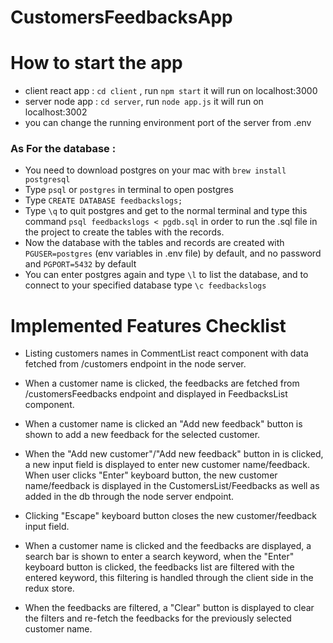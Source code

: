 # CustomersFeedbacksApp
# How to start the app 
 - client react app : `cd client` , run `npm start` it will run on localhost:3000
 - server node app : `cd server`, run `node app.js` it will run on localhost:3002
 - you can change the running environment port of the server from .env
### As For the database :
- You need to download postgres on your mac with `brew install postgresql`
- Type `psql` or `postgres` in terminal to open postgres
-  Type `CREATE DATABASE feedbackslogs;`
- Type `\q` to quit postgres and get to the normal terminal and type this command `psql feedbackslogs < pgdb.sql` in order to run the .sql file in the project to create the tables with the records.
- Now the database with the tables and records are created with `PGUSER=postgres` (env variables in .env file) by default, and no password and `PGPORT=5432` by default
- You can enter postgres again and type `\l` to list the database, and to connect to your  specified database type `\c feedbackslogs`

# Implemented Features Checklist

 - Listing customers names in CommentList react component with data fetched from /customers endpoint in the node server.  
 
 - When a customer name is clicked, the feedbacks are fetched from /customersFeedbacks endpoint and displayed in FeedbacksList component. 
 
 - When a customer name is clicked an "Add new feedback" button is shown to add a new feedback for the selected customer.  
 
 - When the "Add new customer"/"Add new feedback" button in  is clicked, a new input field is displayed to enter new customer name/feedback. When user clicks "Enter" keyboard button, the new customer name/feedback is displayed in the CustomersList/Feedbacks as well as added in the db through the node server endpoint. 
 
 - Clicking "Escape" keyboard button closes the new customer/feedback input field.  
 
 - When a customer name is clicked and the feedbacks are displayed, a search bar is shown to enter a search keyword, when the "Enter" keyboard button is clicked, the feedbacks list are filtered with the entered keyword, this filtering is handled through the client side in the redux store. 
 
 - When the feedbacks are filtered, a "Clear" button is displayed to clear the filters and re-fetch the feedbacks for the previously selected customer name. 



